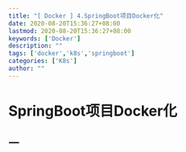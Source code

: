 ```yaml
---
title: "[ Docker ] 4.SpringBoot项目Docker化"
date: 2020-08-20T15:36:27+08:00
lastmod: 2020-08-20T15:36:27+08:00
keywords: ['Docker']
description: ""
tags: ['docker','k8s','springboot']
categories: ['K8s']
author: ""
---
```

# SpringBoot项目Docker化
## 一
